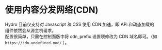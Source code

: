 # 使用内容分发网络(CDN)

Hydro 目前仅支持对 Javascript 和 CSS 使用 CDN 加速，即 API 和动态加载的组件依然会从源主机请求。  
配置很简单，只需在控制面版中将 cdn_prefix 设置项修改为 CDN 域名即可。（如 `https://cdn.undefined.moe/` ）。
